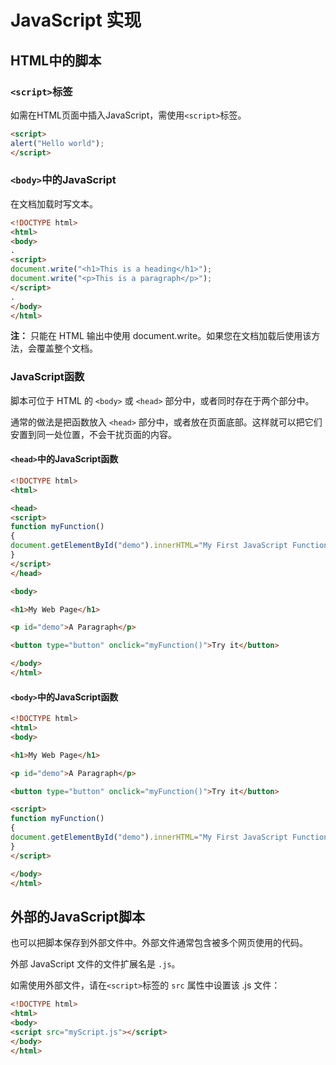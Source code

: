 # JavaScript 实现

## HTML中的脚本

### `<script>`标签

如需在HTML页面中插入JavaScript，需使用`<script>`标签。

```html
<script>
alert("Hello world");
</script>
```

### `<body>`中的JavaScript

在文档加载时写文本。

```html
<!DOCTYPE html>
<html>
<body>
.
<script>
document.write("<h1>This is a heading</h1>");
document.write("<p>This is a paragraph</p>");
</script>
.
</body>
</html>
```

**注：** 只能在 HTML 输出中使用 document.write。如果您在文档加载后使用该方法，会覆盖整个文档。

### JavaScript函数

脚本可位于 HTML 的 `<body>` 或 `<head>` 部分中，或者同时存在于两个部分中。

通常的做法是把函数放入 `<head>` 部分中，或者放在页面底部。这样就可以把它们安置到同一处位置，不会干扰页面的内容。

#### `<head>`中的JavaScript函数

```html
<!DOCTYPE html>
<html>

<head>
<script>
function myFunction()
{
document.getElementById("demo").innerHTML="My First JavaScript Function";
}
</script>
</head>

<body>

<h1>My Web Page</h1>

<p id="demo">A Paragraph</p>

<button type="button" onclick="myFunction()">Try it</button>

</body>
</html>
```

#### `<body>`中的JavaScript函数

```html
<!DOCTYPE html>
<html>
<body>

<h1>My Web Page</h1>

<p id="demo">A Paragraph</p>

<button type="button" onclick="myFunction()">Try it</button>

<script>
function myFunction()
{
document.getElementById("demo").innerHTML="My First JavaScript Function";
}
</script>

</body>
</html>
```

## 外部的JavaScript脚本

也可以把脚本保存到外部文件中。外部文件通常包含被多个网页使用的代码。

外部 JavaScript 文件的文件扩展名是 `.js`。

如需使用外部文件，请在` <script> `标签的 `src` 属性中设置该 .js 文件：

```html
<!DOCTYPE html>
<html>
<body>
<script src="myScript.js"></script>
</body>
</html>
```


